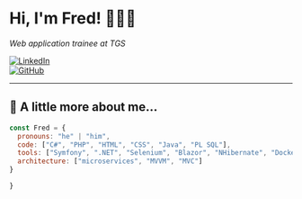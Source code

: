 # Hi, I'm Fred! 👋🐱‍👤

_Web application trainee at TGS_

[![LinkedIn](https://img.shields.io/badge/-frederich-blue?style=flat-square&logo=Linkedin&logoColor=white&link=https://www.linkedin.com/in/frederich)](https://www.linkedin.com/in/frederich)  
[![GitHub](https://img.shields.io/github/followers/FredericHemery?label=Follow&style=social)](https://github.com/FredericHemery)

---

## 🐧 A little more about me...

```js
const Fred = {
  pronouns: "he" | "him",
  code: ["C#", "PHP", "HTML", "CSS", "Java", "PL SQL"],
  tools: ["Symfony", ".NET", "Selenium", "Blazor", "NHibernate", "Docker"],
  architecture: ["microservices", "MVVM", "MVC"]
}

}

